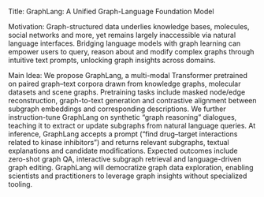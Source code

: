 Title: GraphLang: A Unified Graph-Language Foundation Model

Motivation: Graph-structured data underlies knowledge bases, molecules, social networks and more, yet remains largely inaccessible via natural language interfaces. Bridging language models with graph learning can empower users to query, reason about and modify complex graphs through intuitive text prompts, unlocking graph insights across domains.

Main Idea: We propose GraphLang, a multi-modal Transformer pretrained on paired graph–text corpora drawn from knowledge graphs, molecular datasets and scene graphs. Pretraining tasks include masked node/edge reconstruction, graph-to-text generation and contrastive alignment between subgraph embeddings and corresponding descriptions. We further instruction-tune GraphLang on synthetic “graph reasoning” dialogues, teaching it to extract or update subgraphs from natural language queries. At inference, GraphLang accepts a prompt (“find drug–target interactions related to kinase inhibitors”) and returns relevant subgraphs, textual explanations and candidate modifications. Expected outcomes include zero-shot graph QA, interactive subgraph retrieval and language-driven graph editing. GraphLang will democratize graph data exploration, enabling scientists and practitioners to leverage graph insights without specialized tooling.